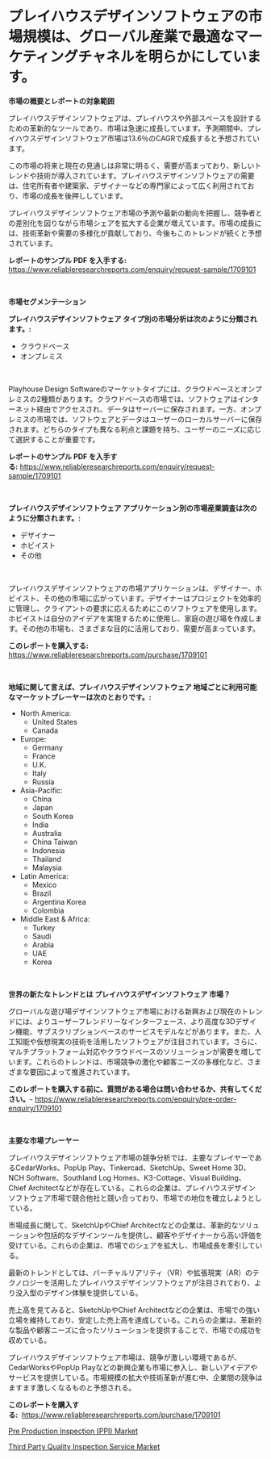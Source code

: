<p><h1>プレイハウスデザインソフトウェアの市場規模は、グローバル産業で最適なマーケティングチャネルを明らかにしています。</h1></p><p><strong>市場の概要とレポートの対象範囲</strong></p>
<p><p>プレイハウスデザインソフトウェアは、プレイハウスや外部スペースを設計するための革新的なツールであり、市場は急速に成長しています。予測期間中、プレイハウスデザインソフトウェア市場は13.6％のCAGRで成長すると予想されています。</p><p>この市場の将来と現在の見通しは非常に明るく、需要が高まっており、新しいトレンドや技術が導入されています。プレイハウスデザインソフトウェアの需要は、住宅所有者や建築家、デザイナーなどの専門家によって広く利用されており、市場の成長を後押ししています。</p><p>プレイハウスデザインソフトウェア市場の予測や最新の動向を把握し、競争者との差別化を図りながら市場シェアを拡大する企業が増えています。市場の成長には、技術革新や需要の多様化が貢献しており、今後もこのトレンドが続くと予想されています。</p></p>
<p><strong>レポートのサンプル PDF を入手する:</strong> <a href="https://www.reliableresearchreports.com/enquiry/request-sample/1709101">https://www.reliableresearchreports.com/enquiry/request-sample/1709101</a></p>
<p>&nbsp;</p>
<p><strong>市場セグメンテーション</strong></p>
<p><strong>プレイハウスデザインソフトウェア タイプ別の市場分析は次のように分類されます。:</strong></p>
<p><ul><li>クラウドベース</li><li>オンプレミス</li></ul></p>
<p>&nbsp;</p>
<p><p>Playhouse Design Softwareのマーケットタイプには、クラウドベースとオンプレミスの2種類があります。クラウドベースの市場では、ソフトウェアはインターネット経由でアクセスされ、データはサーバーに保存されます。一方、オンプレミスの市場では、ソフトウェアとデータはユーザーのローカルサーバーに保存されます。どちらのタイプも異なる利点と課題を持ち、ユーザーのニーズに応じて選択することが重要です。</p></p>
<p><strong>レポートのサンプル PDF を入手する:</strong>&nbsp;<a href="https://www.reliableresearchreports.com/enquiry/request-sample/1709101">https://www.reliableresearchreports.com/enquiry/request-sample/1709101</a></p>
<p>&nbsp;</p>
<p><strong> プレイハウスデザインソフトウェア アプリケーション別の市場産業調査は次のように分類されます。:</strong></p>
<p><ul><li>デザイナー</li><li>ホビイスト</li><li>その他</li></ul></p>
<p>&nbsp;</p>
<p><p>プレイハウスデザインソフトウェアの市場アプリケーションは、デザイナー、ホビイスト、その他の市場に広がっています。デザイナーはプロジェクトを効率的に管理し、クライアントの要求に応えるためにこのソフトウェアを使用します。ホビイストは自分のアイデアを実現するために使用し、家庭の遊び場を作成します。その他の市場も、さまざまな目的に活用しており、需要が高まっています。</p></p>
<p><strong>このレポートを購入する:</strong>&nbsp; <a href="https://www.reliableresearchreports.com/purchase/1709101">https://www.reliableresearchreports.com/purchase/1709101</a></p>
<p>&nbsp;</p>
<p><strong>地域に関して言えば、プレイハウスデザインソフトウェア 地域ごとに利用可能なマーケットプレーヤーは次のとおりです。:</strong></p>
<p><ul>
    <li>
        North America:
        <ul>
            <li>United States</li>
            <li>Canada</li>
        </ul>
    </li>
    <li>
        Europe:
        <ul>
            <li>Germany</li>
            <li>France</li>
            <li>U.K.</li>
            <li>Italy</li>
            <li>Russia</li>
        </ul>
    </li>
    <li>
        Asia-Pacific:
        <ul>
            <li>China</li>
            <li>Japan</li>
            <li>South Korea</li>
            <li>India</li>
            <li>Australia</li>
            <li>China Taiwan</li>
            <li>Indonesia</li>
            <li>Thailand</li>
            <li>Malaysia</li>
        </ul>
    </li>
    <li>
        Latin America:
        <ul>
            <li>Mexico</li>
            <li>Brazil</li>
            <li>Argentina Korea</li>
            <li>Colombia</li>
        </ul>
    </li>
    <li>
        Middle East & Africa:
        <ul>
            <li>Turkey</li>
            <li>Saudi</li>
            <li>Arabia</li>
            <li>UAE</li>
            <li>Korea</li>
        </ul>
    </li>
    </ul></p>
<p>&nbsp;</p>
<p><strong>世界の新たなトレンドとは プレイハウスデザインソフトウェア 市場？</strong></p>
<p><p>グローバルな遊び場デザインソフトウェア市場における新興および現在のトレンドには、よりユーザーフレンドリーなインターフェース、より高度な3Dデザイン機能、サブスクリプションベースのサービスモデルなどがあります。また、人工知能や仮想現実の技術を活用したソフトウェアが注目されています。さらに、マルチプラットフォーム対応やクラウドベースのソリューションが需要を増しています。これらのトレンドは、市場競争の激化や顧客ニーズの多様化など、さまざまな要因によって推進されています。</p></p>
<p><strong>このレポートを購入する前に、質問がある場合は問い合わせるか、共有してください。</strong>- <a href="https://www.reliableresearchreports.com/enquiry/pre-order-enquiry/1709101">https://www.reliableresearchreports.com/enquiry/pre-order-enquiry/1709101</a></p>
<p>&nbsp;</p>
<p><strong>主要な市場プレーヤー</strong></p>
<p><p>プレイハウスデザインソフトウェア市場の競争分析では、主要なプレイヤーであるCedarWorks、PopUp Play、Tinkercad、SketchUp、Sweet Home 3D、NCH Software、Southland Log Homes、K3-Cottage、Visual Building、Chief Architectなどが存在している。これらの企業は、プレイハウスデザインソフトウェア市場で競合他社と競い合っており、市場での地位を確立しようとしている。</p><p>市場成長に関して、SketchUpやChief Architectなどの企業は、革新的なソリューションや包括的なデザインツールを提供し、顧客やデザイナーから高い評価を受けている。これらの企業は、市場でのシェアを拡大し、市場成長を牽引している。</p><p>最新のトレンドとしては、バーチャルリアリティ（VR）や拡張現実（AR）のテクノロジーを活用したプレイハウスデザインソフトウェアが注目されており、より没入型のデザイン体験を提供している。</p><p>売上高を見てみると、SketchUpやChief Architectなどの企業は、市場での強い立場を維持しており、安定した売上高を達成している。これらの企業は、革新的な製品や顧客ニーズに合ったソリューションを提供することで、市場での成功を収めている。</p><p>プレイハウスデザインソフトウェア市場は、競争が激しい環境であるが、CedarWorksやPopUp Playなどの新興企業も市場に参入し、新しいアイデアやサービスを提供している。市場規模の拡大や技術革新が進む中、企業間の競争はますます激しくなるものと予想される。</p></p>
<p><strong>このレポートを購入する:</strong>&nbsp;&nbsp;<a href="https://www.reliableresearchreports.com/purchase/1709101">https://www.reliableresearchreports.com/purchase/1709101</a></p>
<p><p><a href="https://mire-aunt-385.notion.site/Pre-Production-Inspection-PPI-Market-Dynamics-2024-2031-Also-about-Its-Market-Trends-Projections-2173f5acea0c495fa9ba548ee8c938f9">Pre Production Inspection (PPI) Market</a></p><p><a href="https://butternut-bug-553.notion.site/Third-Party-Quality-Inspection-Service-Market-Provides-a-Comprehensive-Analysis-Including-a-Macro-Ov-c6306e781a374ecc8d216243aea43fe6">Third Party Quality Inspection Service Market</a></p></p>